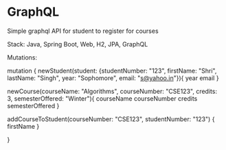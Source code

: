 # GraphQL
Simple graphql API for student to register for courses

Stack:
Java, Spring Boot, Web, H2, JPA, GraphQL


Mutations:

mutation {
  newStudent(student: {studentNumber: "123", firstName: "Shri", lastName: "Singh", year: "Sophomore", email: "s@yahoo.in"}){
		year
		email
  }
  
  newCourse(courseName: "Algorithms", courseNumber: "CSE123", credits: 3, semesterOffered: "Winter"){
    courseName
    courseNumber
    credits
    semesterOffered
  }
  
  addCourseToStudent(courseNumber: "CSE123", studentNumber: "123") {
    firstName
  }
 
}

